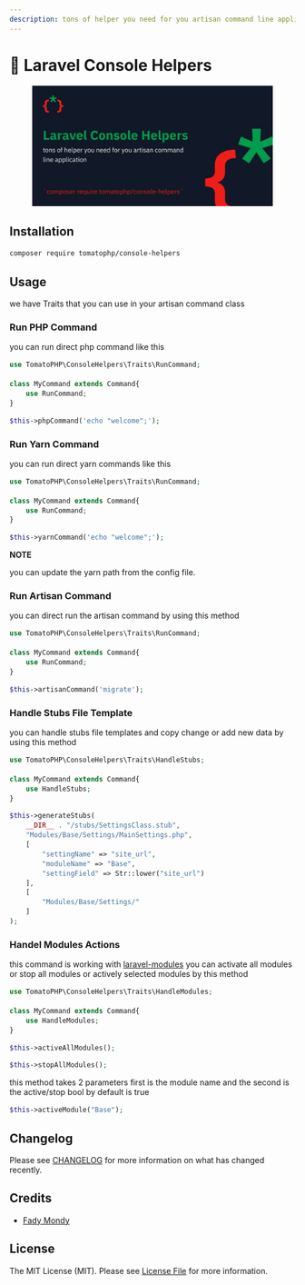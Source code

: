 ```yaml
---
description: tons of helper you need for you artisan command line application
---
```


# 🍕 Laravel Console Helpers

<figure><img src="../.gitbook/assets/screenshot (1) (1) (1) (1).png" alt=""><figcaption></figcaption></figure>

## Installation

```bash
composer require tomatophp/console-helpers
```

## Usage

we have Traits that you can use in your artisan command class

### Run PHP Command

you can run direct php command like this

```php
use TomatoPHP\ConsoleHelpers\Traits\RunCommand;

class MyCommand extends Command{
    use RunCommand;
}
```

```php
$this->phpCommand('echo "welcome";');
```

### Run Yarn Command

you can run direct yarn commands like this

```php
use TomatoPHP\ConsoleHelpers\Traits\RunCommand;

class MyCommand extends Command{
    use RunCommand;
}
```

```php
$this->yarnCommand('echo "welcome";');
```

**NOTE**

you can update the yarn path from the config file.

### Run Artisan Command

you can direct run the artisan command by using this method

```php
use TomatoPHP\ConsoleHelpers\Traits\RunCommand;

class MyCommand extends Command{
    use RunCommand;
}
```

```php
$this->artisanCommand('migrate');
```

### Handle Stubs File Template

you can handle stubs file templates and copy change or add new data by using this method

```php
use TomatoPHP\ConsoleHelpers\Traits\HandleStubs;

class MyCommand extends Command{
    use HandleStubs;
}
```

```php
$this->generateStubs(
    __DIR__ . "/stubs/SettingsClass.stub",
    "Modules/Base/Settings/MainSettings.php",
    [
        "settingName" => "site_url",
        "moduleName" => "Base",
        "settingField" => Str::lower("site_url")
    ],
    [
        "Modules/Base/Settings/"
    ]
);
```

### Handel Modules Actions

this command is working with [laravel-modules](https://nwidart.com/laravel-modules/v6/introduction) you can activate all modules or stop all modules or actively selected modules by this method

```php
use TomatoPHP\ConsoleHelpers\Traits\HandleModules;

class MyCommand extends Command{
    use HandleModules;
}
```

```php
$this->activeAllModules();
```

```php
$this->stopAllModules();
```

this method takes 2 parameters first is the module name and the second is the active/stop bool by default is true

```php
$this->activeModule("Base");
```

## Changelog

Please see [CHANGELOG](https://github.com/tomatophp/console-helpers/blob/master/CHANGELOG.md) for more information on what has changed recently.

## Credits

* [Fady Mondy](https://github.com/3x1io)

## License

The MIT License (MIT). Please see [License File](https://github.com/tomatophp/console-helpers/blob/master/LICENSE.md) for more information.

